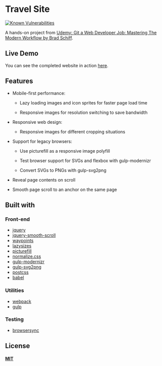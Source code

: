 # Travel Site

[![Known Vulnerabilities](https://snyk.io/test/github/kabuk1/travel-site/badge.svg?targetFile=package.json)](https://snyk.io/test/github/kabuk1/travel-site?targetFile=package.json)

A hands-on project from [Udemy: Git a Web Developer Job: Mastering The Modern Workflow by Brad Schiff](https://www.udemy.com/git-a-web-developer-job-mastering-the-modern-workflow/).

## Live Demo

You can see the completed website in action [here](https://kabuk1.github.io/travel-site/).

## Features

* Mobile-first performance:

  * Lazy loading images and icon sprites for faster page load time

  * Responsive images for resolution switching to save bandwidth

* Responsive web design:

  * Responsive images for different cropping situations

* Support for legacy browsers:

  * Use picturefill as a responsive image polyfill

  * Test browser support for SVGs and flexbox with gulp-modernizr

  * Convert SVGs to PNGs with gulp-svg2png

* Reveal page contents on scroll

* Smooth page scroll to an anchor on the same page

## Built with

### Front-end

* [jquery](https://api.jquery.com/)
* [jquery-smooth-scroll](https://github.com/kswedberg/jquery-smooth-scroll#smooth-scroll-plugin)
* [waypoints](http://imakewebthings.com/waypoints/)
* [lazysizes](https://github.com/aFarkas/lazysizes#lazysizes)
* [picturefill](https://github.com/scottjehl/picturefill#picturefill)
* [normalize.css](http://nicolasgallagher.com/about-normalize-css/)
* [gulp-modernizr](https://github.com/doctyper/gulp-modernizr#gulp-modernizr)
* [gulp-svg2png](https://github.com/akoenig/gulp-svg2png#gulp-svg2png-)
* [postcss](http://postcss.org/)
* [babel](http://babeljs.io/)

### Utilities
* [webpack](https://webpack.js.org/concepts/)
* [gulp](https://gulpjs.com/)

### Testing

* [browsersync](https://www.browsersync.io/)

## License

#### [MIT](./LICENSE)
